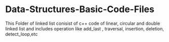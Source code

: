 # Data-Structures-Basic-Code-Files

This Folder of linked list conisist of c++ code of linear, circular and double linked list and includes operation like add_last , traversal, insertion, deletion, detect_loop,etc

